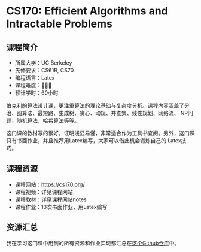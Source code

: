 # CS170: Efficient Algorithms and Intractable Problems
## 课程简介
- 所属大学：UC Berkeley
- 先修要求：CS61B, CS70
- 编程语言：Latex
- 课程难度：🌟🌟🌟
- 预计学时：60小时

伯克利的算法设计课，更注重算法的理论基础与复杂度分析。课程内容涵盖了分治、图算法、最短路、生成树、贪心、动规、并查集、线性规划、网络流、
NP问题、随机算法、哈希算法等等。

这门课的教材写的很好，证明浅显易懂，非常适合作为工具书查阅。另外，这门课只有书面作业，并且推荐用Latex编写，大家可以借此机会锻炼自己的
Latex技巧。

## 课程资源
- 课程网站：https://cs170.org/
- 课程视频：详见课程网站
- 课程教材：详见课程网站notes
- 课程作业：13次书面作业，用Latex编写

## 资源汇总
我在学习这门课中用到的所有资源和作业实现都汇总在[这个Github仓库](https://github.com/PKUFlyingPig/UCB-CS170)中。